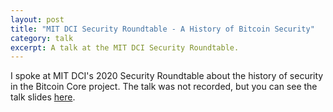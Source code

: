 ```yaml
---
layout: post
title: "MIT DCI Security Roundtable - A History of Bitcoin Security"
category: talk
excerpt: A talk at the MIT DCI Security Roundtable.
---
```


I spoke at MIT DCI's 2020 Security Roundtable about the history of security
in the Bitcoin Core project. The talk was not recorded, but you can see the
talk slides [here](./presentation.pdf).
